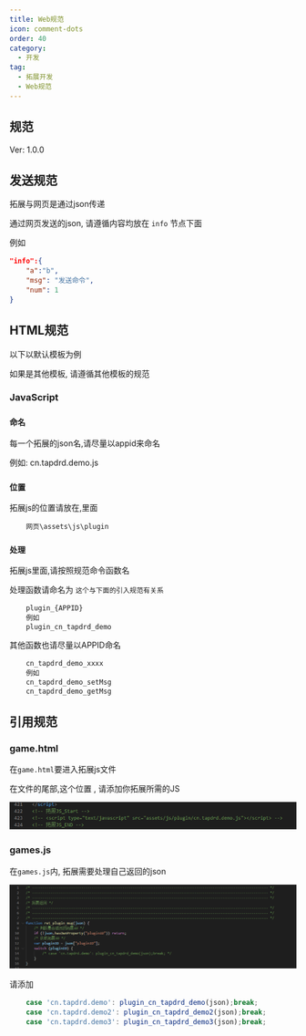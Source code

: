 ```yaml
---
title: Web规范
icon: comment-dots
order: 40
category:
  - 开发
tag:
  - 拓展开发
  - Web规范
---
```


## 规范
Ver: 1.0.0

## 发送规范
拓展与网页是通过json传递

通过网页发送的json, 请遵循内容均放在 `info` 节点下面

例如
~~~json
"info":{
    "a":"b",
    "msg": "发送命令",
    "num": 1
}
~~~


## HTML规范
以下以默认模板为例

如果是其他模板, 请遵循其他模板的规范

###  JavaScript

### `命名`
每一个拓展的json名,请尽量以appid来命名

例如: cn.tapdrd.demo.js
### `位置`

拓展js的位置请放在,里面
~~~
    网页\assets\js\plugin
~~~
### `处理`

拓展js里面,请按照规范命令函数名

处理函数请命名为 `这个与下面的引入规范有关系`
~~~
    plugin_{APPID}
    例如
    plugin_cn_tapdrd_demo
~~~
其他函数也请尽量以APPID命名
~~~
    cn_tapdrd_demo_xxxx
    例如
    cn_tapdrd_demo_setMsg
    cn_tapdrd_demo_getMsg
~~~

## 引用规范


###  game.html

在`game.html`要进入拓展js文件

在文件的尾部,这个位置 , 请添加你拓展所需的JS

![image](img/1.png)


### games.js

在`games.js`内, 拓展需要处理自己返回的json

![image](img/2.png)

请添加
~~~JavaScript
    case 'cn.tapdrd.demo': plugin_cn_tapdrd_demo(json);break;
    case 'cn.tapdrd.demo2': plugin_cn_tapdrd_demo2(json);break;
    case 'cn.tapdrd.demo3': plugin_cn_tapdrd_demo3(json);break;
~~~